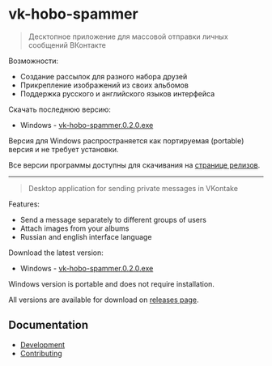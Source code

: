 vk-hobo-spammer
===

> Десктопное приложение для массовой отправки личных сообщений ВКонтакте

Возможности:
- Создание рассылок для разного набора друзей
- Прикрепление изображений из своих альбомов
- Поддержка русского и английского языков интерфейса

Скачать последнюю версию:

- Windows - [vk-hobo-spammer.0.2.0.exe](https://github.com/mradionov/vk-hobo-spammer/releases/download/v0.2.0/vk-hobo-spammer.0.2.0.exe)

Версия для Windows распространяется как портируемая (portable) версия и не требует установки.

Все версии программы доступны для скачивания на [странице релизов](https://github.com/mradionov/vk-hobo-spammer/releases).

---

> Desktop application for sending private messages in VKontake

Features:
- Send a message separately to different groups of users
- Attach images from your albums
- Russian and english interface language

Download the latest version:

- Windows - [vk-hobo-spammer.0.2.0.exe](https://github.com/mradionov/vk-hobo-spammer/releases/download/v0.2.0/vk-hobo-spammer.0.2.0.exe)

Windows version is portable and does not require installation.

All versions are available for download on [releases page](https://github.com/mradionov/vk-hobo-spammer/releases).


## Documentation

- [Development](docs/DEVELOPMENT.md)
- [Contributing](docs/CONTRIBUTING.md)
